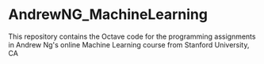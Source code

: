 # AndrewNG_MachineLearning
This repository contains the Octave code for the programming assignments in Andrew Ng's online Machine Learning course from Stanford University, CA
